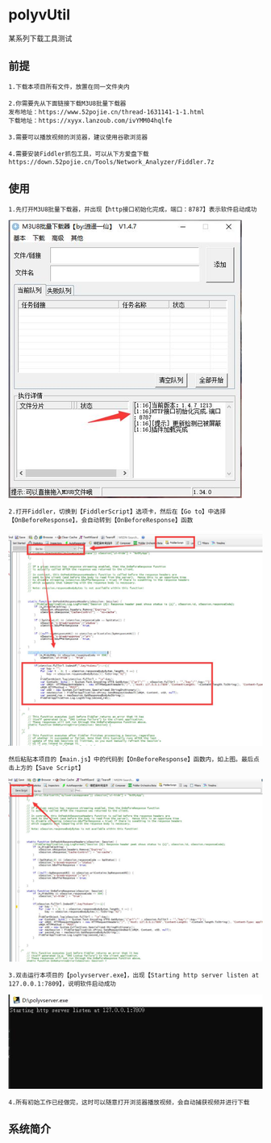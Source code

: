 # polyvUtil
某系列下载工具测试

## 前提

    1.下载本项目所有文件，放置在同一文件夹内
    
    2.你需要先从下面链接下载M3U8批量下载器
    发布地址：https://www.52pojie.cn/thread-1631141-1-1.html
    下载地址：https://xyyx.lanzoub.com/ivYMM04hqlfe

    3.需要可以播放视频的浏览器，建议使用谷歌浏览器
    
    4.需要安装Fiddler抓包工具，可以从下方爱盘下载
    https://down.52pojie.cn/Tools/Network_Analyzer/Fiddler.7z
    

## 使用
    1.先打开M3U8批量下载器，并出现【http接口初始化完成，端口：8787】表示软件启动成功
![image](img/0.jpg)
    
    2.打开Fiddler，切换到【FiddlerScript】选项卡，然后在【Go to】中选择【OnBeforeResponse】，会自动转到【OnBeforeResponse】函数
![image](img/1.jpg)
    
    然后粘贴本项目的【main.js】中的代码到【OnBeforeResponse】函数内，如上图。最后点击上方的【Save Script】
![image](img/2.jpg)

    3.双击运行本项目的【polyvserver.exe】，出现【Starting http server listen at 127.0.0.1:7809】，说明软件启动成功
![image](img/3.jpg)

    4.所有初始工作已经做完，这时可以随意打开浏览器播放视频，会自动捕获视频并进行下载
    
## 系统简介

